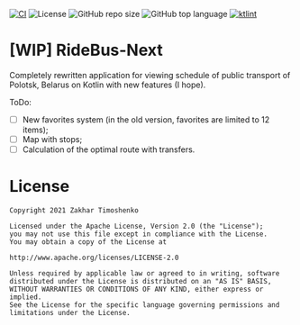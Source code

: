 [![CI](https://github.com/ztimms73/RideBus-Next/actions/workflows/build.yml/badge.svg)](https://github.com/ztimms73/RideBus-Next/actions/workflows/build.yml) ![License](https://img.shields.io/github/license/ztimms73/Ridebus-Next)
![GitHub repo size](https://img.shields.io/github/repo-size/ztimms73/RideBus-Next) ![GitHub top language](https://img.shields.io/github/languages/top/ztimms73/RideBus-Next) [![ktlint](https://img.shields.io/badge/code%20style-%E2%9D%A4-FF4081.svg)](https://ktlint.github.io/)


# [WIP] RideBus-Next
Completely rewritten application for viewing schedule of public transport of Polotsk, Belarus on Kotlin with new features (I hope).

ToDo:
- [ ] New favorites system (in the old version, favorites are limited to 12 items);
- [ ] Map with stops;
- [ ] Calculation of the optimal route with transfers.

# License

    Copyright 2021 Zakhar Timoshenko

    Licensed under the Apache License, Version 2.0 (the "License");
    you may not use this file except in compliance with the License.
    You may obtain a copy of the License at

    http://www.apache.org/licenses/LICENSE-2.0

    Unless required by applicable law or agreed to in writing, software
    distributed under the License is distributed on an "AS IS" BASIS,
    WITHOUT WARRANTIES OR CONDITIONS OF ANY KIND, either express or implied.
    See the License for the specific language governing permissions and
    limitations under the License.
